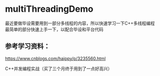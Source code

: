 # multiThreadingDemo
最近要做毕设需要用到一部分多线程的内容，所以快速学习一下C++多线程编程最简单的部分快速上手一下，以配合毕设和平台代码

参考学习资料：
-----------------------
https://www.cnblogs.com/haippy/p/3235560.html

C++并发编程实战（买了三个月终于用到了一点好高兴）
